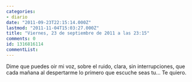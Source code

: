 ```yaml
---
categories:
- diario
date: "2011-09-23T22:15:14.000Z"
lastmod: "2011-11-04T15:03:27.000Z"
title: "Viernes, 23 de septiembre de 2011 a las 23:15"
comments: 0
id: 1316816114
commentList:
---
```


Dime que puedes oir mi voz, sobre el ruido, clara, sin interrupciones, que cada mañana al despertarme lo primero que escuche seas tu...                                                       Te quiero.